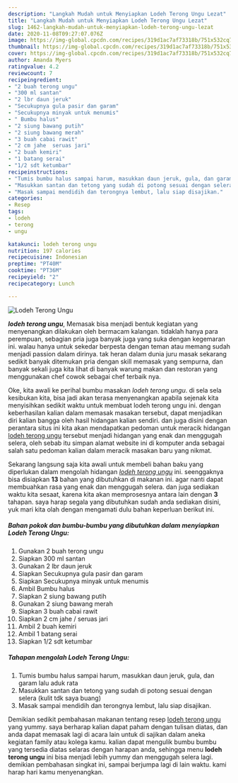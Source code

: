 ```yaml
---
description: "Langkah Mudah untuk Menyiapkan Lodeh Terong Ungu Lezat"
title: "Langkah Mudah untuk Menyiapkan Lodeh Terong Ungu Lezat"
slug: 1462-langkah-mudah-untuk-menyiapkan-lodeh-terong-ungu-lezat
date: 2020-11-08T09:27:07.076Z
image: https://img-global.cpcdn.com/recipes/319d1ac7af73318b/751x532cq70/lodeh-terong-ungu-foto-resep-utama.jpg
thumbnail: https://img-global.cpcdn.com/recipes/319d1ac7af73318b/751x532cq70/lodeh-terong-ungu-foto-resep-utama.jpg
cover: https://img-global.cpcdn.com/recipes/319d1ac7af73318b/751x532cq70/lodeh-terong-ungu-foto-resep-utama.jpg
author: Amanda Myers
ratingvalue: 4.2
reviewcount: 7
recipeingredient:
- "2 buah terong ungu"
- "300 ml santan"
- "2 lbr daun jeruk"
- "Secukupnya gula pasir dan garam"
- "Secukupnya minyak untuk menumis"
- " Bumbu halus"
- "2 siung bawang putih"
- "2 siung bawang merah"
- "3 buah cabai rawit"
- "2 cm jahe  seruas jari"
- "2 buah kemiri"
- "1 batang serai"
- "1/2 sdt ketumbar"
recipeinstructions:
- "Tumis bumbu halus sampai harum, masukkan daun jeruk, gula, dan garam lalu aduk rata"
- "Masukkan santan dan tetong yang sudah di potong sesuai dengan selera (kulit tdk saya buang)"
- "Masak sampai mendidih dan terongnya lembut, lalu siap disajikan."
categories:
- Resep
tags:
- lodeh
- terong
- ungu

katakunci: lodeh terong ungu 
nutrition: 197 calories
recipecuisine: Indonesian
preptime: "PT40M"
cooktime: "PT36M"
recipeyield: "2"
recipecategory: Lunch

---
```



![Lodeh Terong Ungu](https://img-global.cpcdn.com/recipes/319d1ac7af73318b/751x532cq70/lodeh-terong-ungu-foto-resep-utama.jpg)

<b><i>lodeh terong ungu</i></b>, Memasak bisa menjadi bentuk kegiatan yang menyenangkan dilakukan oleh bermacam kalangan. tidaklah hanya para perempuan, sebagian pria juga banyak juga yang suka dengan kegemaran ini. walau hanya untuk sekedar berpesta dengan teman atau memang sudah menjadi passion dalam dirinya. tak heran dalam dunia juru masak sekarang sedikit banyak ditemukan pria dengan skill memasak yang sempurna, dan banyak sekali juga kita lihat di banyak warung makan dan restoran yang menggunakan chef cowok sebagai chef terbaik nya.



Oke, kita awali ke perihal bumbu masakan <i>lodeh terong ungu</i>. di sela sela kesibukan kita, bisa jadi akan terasa menyenangkan apabila sejenak kita menyisihkan sedikit waktu untuk membuat lodeh terong ungu ini. dengan keberhasilan kalian dalam memasak masakan tersebut, dapat menjadikan diri kalian bangga oleh hasil hidangan kalian sendiri. dan juga disini dengan perantara situs ini kita akan mendapatkan pedoman untuk meracik hidangan <u>lodeh terong ungu</u> tersebut menjadi hidangan yang enak dan menggugah selera, oleh sebab itu simpan alamat website ini di komputer anda sebagai salah satu pedoman kalian dalam meracik masakan baru yang nikmat.


Sekarang langsung saja kita awali untuk membeli bahan baku yang diperlukan dalam mengolah hidangan <u><i>lodeh terong ungu</i></u> ini. seenggaknya bisa disiapkan <b>13</b> bahan yang dibutuhkan di makanan ini. agar nanti dapat membuahkan rasa yang enak dan menggugah selera. dan juga sediakan waktu kita sesaat, karena kita akan memprosesnya antara lain dengan <b>3</b> tahapan. saya harap segala yang dibutuhkan sudah anda sediakan disini, yuk mari kita olah dengan mengamati dulu bahan keperluan berikut ini.

<!--inarticleads1-->

##### Bahan pokok dan bumbu-bumbu yang dibutuhkan dalam menyiapkan Lodeh Terong Ungu:

1. Gunakan 2 buah terong ungu
1. Siapkan 300 ml santan
1. Gunakan 2 lbr daun jeruk
1. Siapkan Secukupnya gula pasir dan garam
1. Siapkan Secukupnya minyak untuk menumis
1. Ambil  Bumbu halus
1. Siapkan 2 siung bawang putih
1. Gunakan 2 siung bawang merah
1. Siapkan 3 buah cabai rawit
1. Siapkan 2 cm jahe / seruas jari
1. Ambil 2 buah kemiri
1. Ambil 1 batang serai
1. Siapkan 1/2 sdt ketumbar




<!--inarticleads2-->

##### Tahapan mengolah Lodeh Terong Ungu:

1. Tumis bumbu halus sampai harum, masukkan daun jeruk, gula, dan garam lalu aduk rata
1. Masukkan santan dan tetong yang sudah di potong sesuai dengan selera (kulit tdk saya buang)
1. Masak sampai mendidih dan terongnya lembut, lalu siap disajikan.




Demikian sedikit pembahasan makanan tentang resep <u>lodeh terong ungu</u> yang yummy. saya berharap kalian dapat paham dengan tulisan diatas, dan anda dapat memasak lagi di acara lain untuk di sajikan dalam aneka kegiatan family atau kolega kamu. kalian dapat mengulik bumbu bumbu yang tersedia diatas selaras dengan harapan anda, sehingga menu <b>lodeh terong ungu</b> ini bisa menjadi lebih yummy dan menggugah selera lagi. demikian pembahasan singkat ini, sampai berjumpa lagi di lain waktu. kami harap hari kamu menyenangkan.
